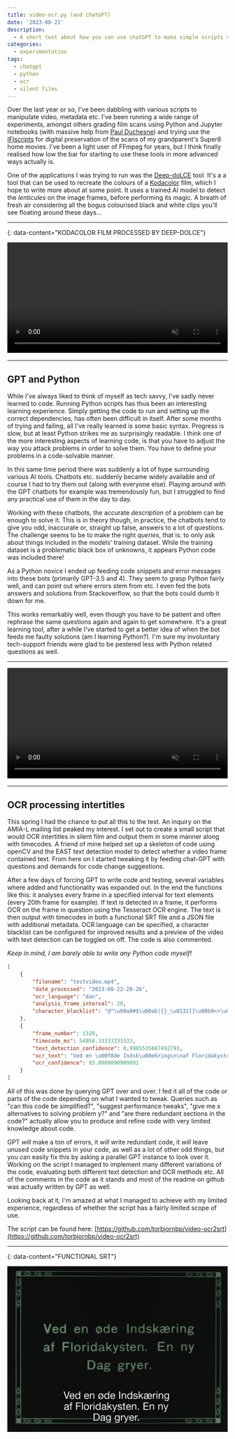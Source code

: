 ```yaml
---
title: video-ocr.py (and chatGPT)
date: '2023-08-21'
description:
  - A short text about how you can use chatGPT to make simple scripts very easily, with little or no previous knowledge of python or programming.
categories: 
  - experimentation
tags:
  - chatgpt
  - python
  - ocr
  - silent films
---
```


Over the last year or so, I've been dabbling with various scripts to manipulate video, metadata etc. 
I've been running a wide range of experiments, amongst others grading film scans using Python and Jupyter notebooks (with massive help from [Paul Duchesne](paulduchesne.github.io)) and trying use the [IFIscripts](https://github.com/kieranjol/IFIscripts) for digital preservation of the scans of my grandparent's Super8 home movies. 
I've been a light user of FFmpeg for years, but I think finally realised how low the bar for starting to use these tools in more advanced ways actually is. 

One of the applications I was trying to run was the [Deep-doLCE](https://www.researchgate.net/publication/358888176_Deep-doLCE_A_deep_learning_approach_for_the_color_reconstruction_of_digitized_lenticular_film) tool. 
It's a a tool that can be used to recreate the colours of a [Kodacolor](https://filmcolors.org/timeline-entry/1240/) film, which I hope to write more about at some point. 
It uses a trained AI model to detect the *lenticules* on the image frames, before performing its magic. 
A breath of fresh air considering all the bogus colourised black and white clips you'll see floating around these days...

---
{: data-content="KODACOLOR FILM PROCESSED BY DEEP-DOLCE"}

<video width="100%" autoplay muted loop playsinline>
	<source src="kodacolor.webm" type="video/webm">
	<source src="kodacolor.mp4" type="video/mp4">
	<p>Your browser does not support the video format/codec.</p>
</video>

---

## GPT and Python
While I've always liked to think of myself as tech savvy, I've sadly never learned to code. 
Running Python scripts has thus been an interesting learning experience. 
Simply getting the code to run and setting up the correct dependencies, has often been difficult in itself. 
After some months of trying and failing, all I've really learned is some basic syntax. 
Progress is slow, but at least Python strikes me as surprisingly readable. 
I think one of the more interesting aspects of learning code, is that you have to adjust the way you attack problems in order to solve them. 
You have to define your problems in a code-solvable manner.

In this same time period there was suddenly a lot of hype surrounding various AI tools. 
Chatbots etc. suddenly became widely available and of course I had to try them out (along with everyone else). 
Playing around with the GPT chatbots for example was tremendously fun, but I struggled to find any practical use of them in the day to day.

Working with these chatbots, the accurate *description* of a problem can be enough to solve it. 
This is in theory though, in practice, the chatbots tend to give you odd, inaccurate or, straight up false, answers to a lot of questions. 
The challenge seems to be to make the right *queries*, that is: to only ask about things included in the models' training dataset. 
While the training dataset is a problematic black box of unknowns, it appears Python code was included there!

As a Python novice I ended up feeding code snippets and error messages into these bots (primarily GPT-3.5 and 4). 
They seem to grasp Python fairly well, and can point out where errors stem from etc. 
I even fed the bots answers and solutions from Stackoverflow, so that the bots could dumb it down for me. 

This works remarkably well, even though you have to be patient and often rephrase the same questions again and again to get somewhere. 
It's a great learning tool, after a while I've started to get a better idea of when the bot feeds me faulty solutions (am I learning Python?). 
I'm sure my involuntary tech-support friends were glad to be pestered less with Python related questions as well.

---

<video width="100%" autoplay muted loop playsinline>
	<source  src="demo.webm" type="video/webm">
	<source  src="demo.mp4" type="video/mp4">
	<p>Your browser does not support the video format/codec.</p>
</video>


---

## OCR processing intertitles
This spring I had the chance to put all this to the test. 
An inquiry on the AMIA-L mailing list peaked my interest. 
I set out to create a small script that would OCR intertitles in silent film and output them in some manner along with timecodes. 
A friend of mine helped set up a skeleton of code using openCV and the EAST text detection model to detect whether a video frame contained text. 
From here on I started tweaking it by feeding chat-GPT with questions and demands for code change suggestions. 

After a few days of forcing GPT to write code and testing, several variables where added and functionality was expanded out. 
In the end the functions like this: it analyses every frame in a specified interval for text elements (every 20th frame for example). 
If text is detected in a frame, it performs OCR on the frame in question using the Tesseract OCR engine. 
The text is then output with timecodes in both a functional SRT file and a JSON file with additional metadata. 
OCR language can be specified, a character blacklist can be configured for improved results and a preview of the video with text detection can be toggled on off. 
The code is also commented.

*Keep in mind, I am barely able to write any Python code myself!*

```json
[
    {
        "filename": "testvideo.mp4",
        "date_processed": "2023-08-22-20-26",
        "ocr_language": "dan",
        "analysis_frame_interval": 20,
        "character_blacklist": "@^\u00a8#$\u00ab|{}_\u0131[]\u00b0<>\u00bb%=+\u00b4`\u00a7*"
    },
    {
        "frame_number": 1320,
        "timecode_ms": 54958.33333333333,
        "text_detection_confidence": 0.9985535667492793,
        "ocr_text": "Ved en \u00f8de Indsk\u00e6ring\n\naf Floridakysten. En ny\nDag gryer.\n\n",
        "ocr_confidence": 93.0909090909091
    }
]
```

All of this was done by querying GPT over and over. 
I fed it all of the code or parts of the code depending on what I wanted to tweak. 
Queries such as "can this code be simplified?", "suggest performance tweaks", "give me x alternatives to solving problem y?" and "are there redundant sections in the code?" actually allow you to produce and refine code with very limited knowledge about code. 

GPT *will* make a ton of errors, it *will* write redundant code, it *will* leave unused code snippets in your code, as well as a lot of other odd things, but you can easily fix this by asking a parallel GPT instance to look over it. 
Working on the script I managed to implement many different variations of the code, evaluating both different text detection and OCR methods etc. 
All of the comments in the code as it stands and most of the readme on github was actually written by GPT as well. 

Looking back at it, I'm amazed at what I managed to achieve with my limited experience, regardless of whether the script has a fairly limited scope of use. 

The script can be found here: [https://github.com/torbjornbp/video-ocr2srt](https://github.com/torbjornbp/video-ocr2srt)

---
{: data-content="FUNCTIONAL SRT"}

![](srtscreenshot.webp)
